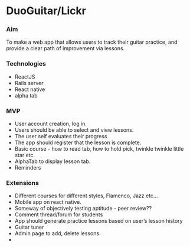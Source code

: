 # DuoGuitar/Lickr

### Aim

To make a web app that allows users to track their guitar practice, and provide a clear path of improvement via lessons.

### Technologies

- ReactJS
- Rails server
- React native
- alpha tab

### MVP

- User account creation, log in.
- Users should be able to select and view lessons.
- The user self evaluates their progress
- The app should register that the lesson is complete.
- Basic course - how to read tab, how to hold pick, twinkle twinkle little star etc. 
- AlphaTab to display lesson tab.
- Reminders

### Extensions

- Different courses for different styles, Flamenco, Jazz etc…
- Mobile app on react native.
- Someway of objectively testing aptitude - peer review?? 
- Comment thread/forum for students 
- App should generate practice lessons based on user’s lesson history
- Guitar tuner
- Admin page to add, delete lessons.
- 
